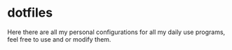 # dotfiles
Here there are all my personal configurations for all my daily use programs, feel free to use and or modify them.
